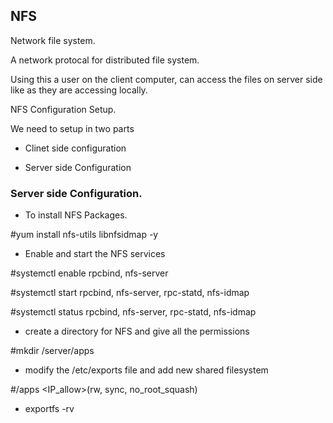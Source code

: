 ## NFS

Network file system.

A network protocal for distributed file system.

Using this a user on the client computer, can access the files on server side like as they are accessing locally.

NFS Configuration Setup.

We need to setup in two parts

- Clinet side configuration

- Server side Configuration



### Server side Configuration.

- To install NFS Packages.

#yum install nfs-utils libnfsidmap -y 

- Enable and start the NFS services

#systemctl enable rpcbind, nfs-server

#systemctl start rpcbind, nfs-server, rpc-statd, nfs-idmap

#systemctl status rpcbind, nfs-server, rpc-statd, nfs-idmap

- create a directory for NFS and give all the permissions

#mkdir /server/apps

- modify the /etc/exports file and add new shared filesystem 

#/apps <IP_allow>(rw, sync, no_root_squash)

- exportfs -rv
